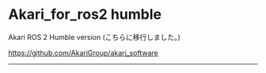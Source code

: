 # Akari_for_ros2 humble
Akari ROS 2 Humble version (こちらに移行しました。)

[https://github.com/AkariGroup/akari_software
](https://github.com/AkariGroup/akari_ros)
***
